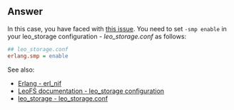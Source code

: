 ## Answer 
In this case, you have faced with [this issue](https://github.com/basho/eleveldb/issues/120).
You need to set ``-smp enable`` in your leo_storage configuration - *leo_storage.conf* as follows:


```ini
## leo_storage.conf
erlang.smp = enable
```

See also:
* [Erlang - erl_nif](http://www.erlang.org/doc/man/erl_nif.html#enif_send)
* [LeoFS documentation - leo_storage configuration](http://leo-project.net/leofs/docs/configuration/configuration_2.html)
* [leo_storage - leo_storage.conf](https://github.com/leo-project/leo_storage/blob/develop/priv/leo_storage.conf)
